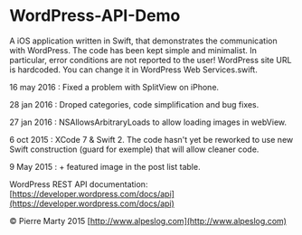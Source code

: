 # WordPress-API-Demo
A iOS application written in Swift, that demonstrates the communication with WordPress. The code has been kept simple and minimalist. In particular, error conditions are not reported to the user!
WordPress site URL is hardcoded. You can change it in WordPress Web Services.swift.

16 may 2016 : Fixed a problem with SplitView on iPhone.

28 jan 2016 : Droped categories, code simplification and bug fixes.

27 jan 2016 : NSAllowsArbitraryLoads to allow loading images in webView.

6 oct 2015 : XCode 7 & Swift 2.
The code hasn't yet be reworked to use new Swift construction (guard for exemple) that will allow cleaner code.

9 May 2015 : + featured  image in the post list table.

WordPress REST API documentation: [https://developer.wordpress.com/docs/api](https://developer.wordpress.com/docs/api)

© Pierre Marty 2015
[http://www.alpeslog.com](http://www.alpeslog.com)
